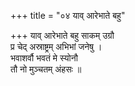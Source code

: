 +++
title = "०४ याव् आरेभाते बहु"

+++
याव् आरेभाते बहु साकम् उग्रौ  
प्र चेद् अस्राष्ट्रम् अभिभां जनेषु ।  
भवाशर्वौ भवतं मे स्योनौ  
तौ नो मुञ्चतम् अंहसः ॥